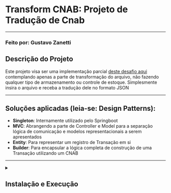 <h1>Transform CNAB: Projeto de Tradução de Cnab</h1>
<hr>
<h3>Feito por: Gustavo Zanetti</h3>
<h2>Descrição do Projeto</h2>
<p>Este projeto visa ser uma implementação parcial <a href="https://github.com/Pagnet/desafio-back-end">deste desafio aqui</a> contemplando apenas a parte de transformação do arquivo, não fazendo qualquer tipo de armazenamento ou controle de estoque. Simplesmente insira o arquivo e receba a tradução dele no formato JSON</p>
<hr>
<h2>Soluções aplicadas (leia-se: Design Patterns):</h2>
<ul>
  <li><b>Singleton</b>: Internamente utilizado pelo Springboot</li>
  <li><b>MVC</b>: Abrangendo a parte de Controller e Model para a separação lógica de comunicação e modelos representacionais a serem apresentados</li>
  <li><b>Entity</b>: Para representar um registro de Transação em si</li>
  <li><b>Builder</b>: Para encapsular a lógica completa de construção de uma Transação utilizando um CNAB</li>
</ul>
<hr>
<details>
  <summary><h2>Instalação e Execução</h2></summary>
  <content>
    <ol>
      <li>Verifique se está tudo instalado:
        <ol>
          <li><b>Gradle:</b> Já está incluído no projeto, então não é necessário instalar o Gradle globalmente..
            <ul>
              <li>Para verificar o Gradle, execute o seguinte comando no terminal:
                   <code>gradle -v </code></li>
            </ul>
          </li>
          <br>
          <li><b>Git:</b> Necessário para clonar o repositório
            <ul>
              <li>Para verificar o Git, execute o seguinte comando no terminal:
                   <code>git --version</code></li>
              <li><a href="https://git-scm.com/book/pt-pt/v2/Começando-Instalar-o-Git">Guia de como instalar</a></li>
            </ul>
          </li>
        </ol>
      <br>
      <li>Clone o repositório: <code>git clone https://github.com/Kaindall/Transform_API</code></li><br>
      <li>Navegue até a pasta do projeto, faça o build e execução da aplicação: <code>./gradlew bootRun</code></li><br>
      <li>A aplicação estará disponível no localhost:8080 para consumo!</li><br>
      <li>Os testes poderão ser feitos pela Collection do Postman em JSON na raíz do projeto!</li>
    </ol>
  </content>
</details>

